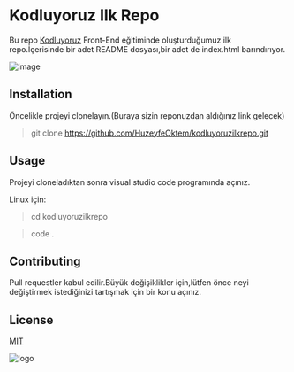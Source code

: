 # Kodluyoruz Ilk Repo

Bu repo [Kodluyoruz](https://www.kodluyoruz.org/) Front-End eğitiminde oluşturduğumuz ilk repo.İçerisinde bir adet README dosyası,bir adet de index.html barındırıyor.

![image](https://github.com/HuzeyfeOktem/kodluyoruzilkrepo/assets/147250443/2c975690-4acd-4a5e-ba92-3fda2f8abbbe)

## Installation

Öncelikle projeyi clonelayın.(Buraya sizin reponuzdan aldığınız link gelecek)

> git clone https://github.com/HuzeyfeOktem/kodluyoruzilkrepo.git 

## Usage

Projeyi cloneladıktan sonra visual studio code programında açınız.

Linux için:

> cd kodluyoruzilkrepo 

> code . 

## Contributing

Pull requestler kabul edilir.Büyük değişiklikler için,lütfen önce neyi değiştirmek istediğinizi tartışmak için bir konu açınız.

## License

[MIT](https://choosealicense.com/licenses/mit/)

<img src="Black Clover.jpe" alt="logo">
